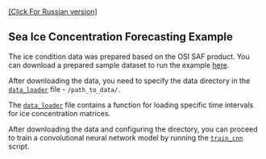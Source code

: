 [[Click For Russian version]](README_RU.md)

## Sea Ice Concentration Forecasting Example

The ice condition data was prepared based on the OSI SAF product.  You can download a prepared sample 
dataset to run the example [here](https://disk.yandex.ru/d/C8KrnPCr65nqSw).

After downloading the data, you need to specify the data directory in the [```data_loader```](data_loader.py) file - ```/path_to_data/```.

The [```data_loader```](data_loader.py) file contains a function for loading specific time intervals for ice concentration matrices.

After downloading the data and configuring the directory, you can proceed to train  a convolutional neural network model by running the [```train_cnn```](train_cnn.py) script.